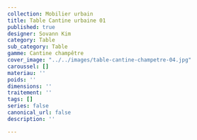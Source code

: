 ```yaml
---
collection: Mobilier urbain
title: Table Cantine urbaine 01
published: true
designer: Sovann Kim
category: Table
sub_category: Table
gamme: Cantine champêtre
cover_image: "../../images/table-cantine-champetre-04.jpg"
caroussel: []
materiau: ''
poids: ''
dimensions: ''
traitement: ''
tags: []
series: false
canonical_url: false
description: ''

---
```


